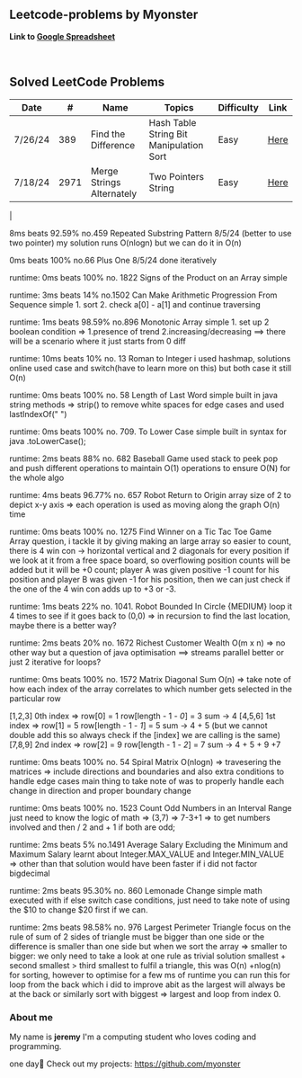 ## Leetcode-problems by Myonster

**Link to [Google Spreadsheet](https://docs.google.com/spreadsheets/d/1vq68s0KxSqiKH7z1yNyLRWM813CaiUfC0Ec-g0j7f5w/edit?usp=sharing)**

<br>

## Solved LeetCode Problems

| Date    | #    | Name                                                      | Topics                                   | Difficulty | Link                                                                                             |
| ------- | ---- | --------------------------------------------------------- | ---------------------------------------- | ---------- | ------------------------------------------------------------------------------------------------ |
| 7/26/24 | 389  | Find the Difference                                       | Hash Table String Bit Manipulation Sort  | Easy       | [Here](https://leetcode.com/problems/find-the-difference/)                                       |
| 7/18/24 | 2971 | Merge Strings Alternately                                 | Two Pointers String                      | Easy       | [Here](https://leetcode.com/problems/merge-strings-alternately/)                                 |
|
<br>

8ms beats 92.59%
no.459 Repeated Substring Pattern 8/5/24
(better to use two pointer) my solution runs O(nlogn) but we can do it in O(n)

0ms beats 100%
no.66 Plus One 8/5/24
done iteratively

runtime: 0ms beats 100%
no. 1822 Signs of the Product on an Array
simple

runtime: 3ms beats 14%
no.1502 Can Make Arithmetic Progression From Sequence
simple 1. sort 2. check a[0] - a[1] and continue traversing

runtime: 1ms beats 98.59%
no.896 Monotonic Array
simple 1. set up 2 boolean condition => 1.presence of trend 2.increasing/decreasing ==> there will be a scenario where it just starts from 0 diff

runtime: 10ms beats 10%
no. 13 Roman to Integer
i used hashmap, solutions online used case and switch(have to learn more on this)
but both case it still O(n)

runtime: 0ms beats 100%
no. 58 Length of Last Word
simple built in java string methods => strip() to remove white spaces for edge cases and used lastIndexOf(" ")

runtime: 0ms beats 100%
no. 709. To Lower Case
simple built in syntax for java .toLowerCase();

runtime: 2ms beats 88%
no. 682 Baseball Game
used stack to peek pop and push different operations to maintain O(1) operations to ensure O(N) for the whole algo


runtime: 4ms beats 96.77%
no. 657 Robot Return to Origin
array size of 2 to depict x-y axis => each operation is used as moving along the graph
O(n) time

runtime: 0ms beats 100%
no. 1275 Find Winner on a Tic Tac Toe Game
Array question, i tackle it by giving making an large array so easier to count, there is 4 win con -> horizontal vertical and 2 diagonals for every position if we look at
it from a free space board, so overflowing position counts will be added but it will be +0 count; player A was given positive -1 count for his position
and player B was given -1 for his position, then we can just check if the one of the 4 win con adds up to +3 or -3.

runtime: 1ms beats 22%
no. 1041. Robot Bounded In Circle {MEDIUM}
loop it 4 times to see if it goes back to (0,0) => in recursion to find the last location,
maybe there is a better way?

runtime: 2ms beats 20%
no. 1672 Richest Customer Wealth
O(m x n) => no other way but a question of java optimisation ==> streams parallel better or just 2 iterative for loops?

runtime: 0ms beats 100%
no. 1572 Matrix Diagonal Sum
O(n) => take note of how each index of the array correlates to which number gets selected in the particular row

[1,2,3] 0th index => row[0] = 1  row[length - 1 - *0*] = 3 sum -> 4
[4,5,6] 1st index => row[1] = 5  row[length - 1 - *1*] = 5 sum -> 4 + 5 (but we cannot double add this so always check if the [index] we are calling is the same) 
[7,8,9] 2nd index => row[2] = 9  row[length - 1 - *2*] = 7 sum -> 4 + 5 + 9 +7


runtime: 0ms beats 100%
no. 54 Spiral Matrix
O(nlogn) => travesering the matrices => include directions and boundaries and also extra conditions to handle edge cases
main thing to take note of was to properly handle each change in direction and proper boundary change 

runtime: 0ms beats 100%
no. 1523 Count Odd Numbers in an Interval Range
just need to know the logic of math => (3,7) => 7-3+1 => to get numbers involved and then / 2 and + 1 if both are odd;

runtime: 2ms beats 5%
no.1491 Average Salary Excluding the Minimum and Maximum Salary
learnt about Integer.MAX_VALUE and Integer.MIN_VALUE => other than that solution would have been faster if i did not factor bigdecimal

runtime: 2ms beats 95.30%
no. 860 Lemonade Change
simple math executed with if else switch case conditions, just need to take note of using the $10 to change $20 first if we can.

runtime: 2ms beats 98.58%
no. 976 Largest Perimeter Triangle
focus on the rule of sum of 2 sides of triangle must be bigger than one side or the difference is smaller than one side
but when we sort the array => smaller to bigger: we only need to take a look at one rule as trivial solution
smallest + second smallest > third smallest to fulfil a triangle, this was O(n) +nlog(n) for sorting,
however to optimise for a few ms of runtime you can run this for loop from the back which i did to improve abit as the largest will always be at
the back or similarly sort with biggest => largest and loop from index 0.


### About me

My name is **jeremy** I'm a computing student who loves coding and programming.

one day🙏
Check out my projects: https://github.com/myonster
